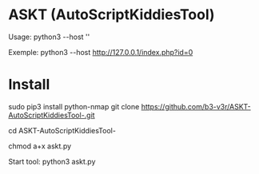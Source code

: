 # ASKT (AutoScriptKiddiesTool)
Usage: python3 --host '<full url>'

Exemple: python3 --host http://127.0.0.1/index.php?id=0


# Install
sudo pip3 install python-nmap 
git clone https://github.com/b3-v3r/ASKT-AutoScriptKiddiesTool-.git

cd ASKT-AutoScriptKiddiesTool-

chmod a+x askt.py

Start tool: python3 askt.py
